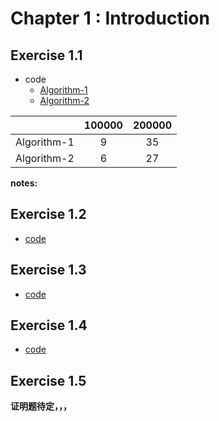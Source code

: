 # Chapter 1 : Introduction

## Exercise 1.1

- code 
  - [Algorithm-1](./ex1.1_algorithm-1.0.c)
  - [Algorithm-2](ex1.1_algorithm-2.0.c)

|             | 100000 | 200000 |
| :---------: | :----: | :----: |
| Algorithm-1 |   9    |   35   |
| Algorithm-2 |   6    |   27   |

**notes:**

## Exercise 1.2

+ [code](ex1.2_algorithm-1.0.c)

## Exercise 1.3

+ [code](ex1.3_algorithm-1.0.c)

## Exercise 1.4

+ [code](ex1.4_algorithm-1.0.c)

## Exercise 1.5

**证明题待定，，，**

